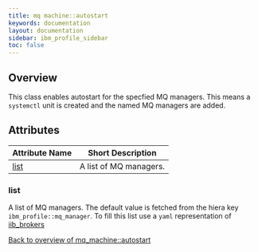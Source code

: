 ```yaml
---
title: mq machine::autostart
keywords: documentation
layout: documentation
sidebar: ibm_profile_sidebar
toc: false
---
```

## Overview

This class enables autostart for the specfied MQ managers. This means a `systemctl` unit is created and the named MQ managers are added. 




## Attributes



Attribute Name                      | Short Description      |
----------------------------------- | ---------------------- |
[list](#mq_machine::autostart_list) | A list of MQ managers. |




### list<a name='mq_machine::autostart_list'>

A list of MQ managers. The default value is fetched from the hiera key `ibm_profile::mq_manager`. To fill this list use a `yaml` representation of [iib_brokers](/docs/mq_config/mq_manager.html)

[Back to overview of mq_machine::autostart](#attributes)
